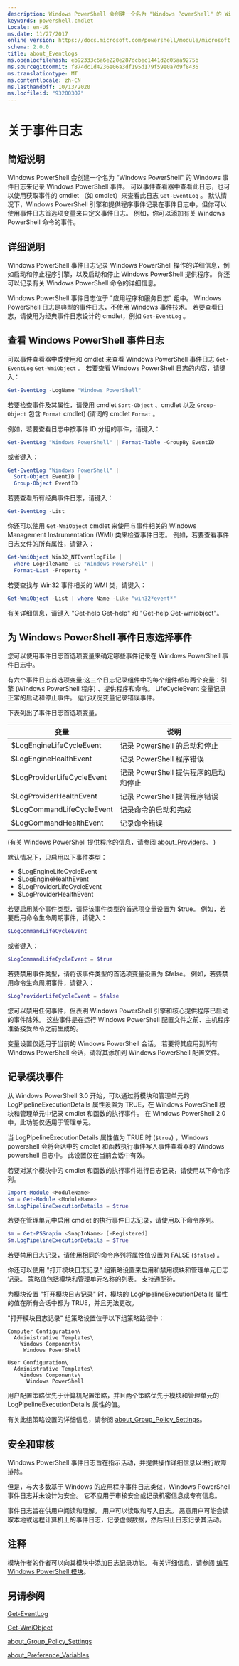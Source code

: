 ```yaml
---
description: Windows PowerShell 会创建一个名为 "Windows PowerShell" 的 Windows 事件日志来记录 Windows PowerShell 事件。 可以事件查看器中查看此日志，也可以使用获取事件的 cmdlet （如 cmdlet）来查看此日志 `Get-EventLog` 。 默认情况下，Windows PowerShell 引擎和提供程序事件记录在事件日志中，但你可以使用事件日志首选项变量来自定义事件日志。 例如，你可以添加有关 Windows PowerShell 命令的事件。
keywords: powershell,cmdlet
Locale: en-US
ms.date: 11/27/2017
online version: https://docs.microsoft.com/powershell/module/microsoft.powershell.core/about/about_eventlogs?view=powershell-5.1&WT.mc_id=ps-gethelp
schema: 2.0.0
title: about_Eventlogs
ms.openlocfilehash: eb92333c6a6e220e287dcbec1441d2d05aa9275b
ms.sourcegitcommit: f874dc1d4236e06a3df195d179f59e0a7d9f8436
ms.translationtype: MT
ms.contentlocale: zh-CN
ms.lasthandoff: 10/13/2020
ms.locfileid: "93200307"
---
```

# <a name="about-eventlogs"></a>关于事件日志

## <a name="short-description"></a>简短说明

Windows PowerShell 会创建一个名为 "Windows PowerShell" 的 Windows 事件日志来记录 Windows PowerShell 事件。 可以事件查看器中查看此日志，也可以使用获取事件的 cmdlet （如 cmdlet）来查看此日志 `Get-EventLog` 。 默认情况下，Windows PowerShell 引擎和提供程序事件记录在事件日志中，但你可以使用事件日志首选项变量来自定义事件日志。 例如，你可以添加有关 Windows PowerShell 命令的事件。

## <a name="long-description"></a>详细说明

Windows PowerShell 事件日志记录 Windows PowerShell 操作的详细信息，例如启动和停止程序引擎，以及启动和停止 Windows PowerShell 提供程序。 你还可以记录有关 Windows PowerShell 命令的详细信息。

Windows PowerShell 事件日志位于 "应用程序和服务日志" 组中。 Windows PowerShell 日志是典型的事件日志，不使用 Windows 事件技术。 若要查看日志，请使用为经典事件日志设计的 cmdlet，例如 `Get-EventLog` 。

## <a name="viewing-the-windows-powershell-event-log"></a>查看 Windows PowerShell 事件日志

可以事件查看器中或使用和 cmdlet 来查看 Windows PowerShell 事件日志 `Get-EventLog` `Get-WmiObject` 。 若要查看 Windows PowerShell 日志的内容，请键入：

```powershell
Get-EventLog -LogName "Windows PowerShell"
```

若要检查事件及其属性，请使用 cmdlet `Sort-Object` 、cmdlet 以及 `Group-Object` 包含 `Format` cmdlet)  (谓词的 cmdlet `Format` 。

例如，若要查看日志中按事件 ID 分组的事件，请键入：

```powershell
Get-EventLog "Windows PowerShell" | Format-Table -GroupBy EventID
```

或者键入：

```powershell
Get-EventLog "Windows PowerShell" |
  Sort-Object EventID |
  Group-Object EventID
```

若要查看所有经典事件日志，请键入：

```powershell
Get-EventLog -List
```

你还可以使用 `Get-WmiObject` cmdlet 来使用与事件相关的 Windows Management Instrumentation (WMI) 类来检查事件日志。 例如，若要查看事件日志文件的所有属性，请键入：

```powershell
Get-WmiObject Win32_NTEventlogFile |
  where LogFileName -EQ "Windows PowerShell" |
  Format-List -Property *
```

若要查找与 Win32 事件相关的 WMI 类，请键入：

```powershell
Get-WmiObject -List | where Name -Like "win32*event*"
```

有关详细信息，请键入 "Get-help Get-help" 和 "Get-help Get-wmiobject"。

## <a name="selecting-events-for-the-windows-powershell-event-log"></a>为 Windows PowerShell 事件日志选择事件

您可以使用事件日志首选项变量来确定哪些事件记录在 Windows PowerShell 事件日志中。

有六个事件日志首选项变量;这三个日志记录组件中的每个组件都有两个变量：引擎 (Windows PowerShell 程序) 、提供程序和命令。 LifeCycleEvent 变量记录正常的启动和停止事件。 运行状况变量记录错误事件。

下表列出了事件日志首选项变量。

|变量                  |说明                                    |
|--------------------------|-----------------------------------------------|
|$LogEngineLifeCycleEvent  |记录 PowerShell 的启动和停止          |
|$LogEngineHealthEvent     |记录 PowerShell 程序错误                 |
|$LogProviderLifeCycleEvent|记录 PowerShell 提供程序的启动和停止|
|$LogProviderHealthEvent   |记录 PowerShell 提供程序错误                |
|$LogCommandLifeCycleEvent |记录命令的启动和完成   |
|$LogCommandHealthEvent    |记录命令错误                            |

 (有关 Windows PowerShell 提供程序的信息，请参阅 [about_Providers](about_Providers.md)。 ) 

默认情况下，只启用以下事件类型：

* $LogEngineLifeCycleEvent
* $LogEngineHealthEvent
* $LogProviderLifeCycleEvent
* $LogProviderHealthEvent

若要启用某个事件类型，请将该事件类型的首选项变量设置为 $true。 例如，若要启用命令生命周期事件，请键入：

```powershell
$LogCommandLifeCycleEvent
```

或者键入：

```powershell
$LogCommandLifeCycleEvent = $true
```

若要禁用事件类型，请将该事件类型的首选项变量设置为 $false。 例如，若要禁用命令生命周期事件，请键入：

```powershell
$LogProviderLifeCycleEvent = $false
```

您可以禁用任何事件，但表明 Windows PowerShell 引擎和核心提供程序已启动的事件除外。 这些事件是在运行 Windows PowerShell 配置文件之前、主机程序准备接受命令之前生成的。

变量设置仅适用于当前的 Windows PowerShell 会话。
若要将其应用到所有 Windows PowerShell 会话，请将其添加到 Windows PowerShell 配置文件。

## <a name="logging-module-events"></a>记录模块事件

从 Windows PowerShell 3.0 开始，可以通过将模块和管理单元的 LogPipelineExecutionDetails 属性设置为 TRUE，在 Windows PowerShell 模块和管理单元中记录 cmdlet 和函数的执行事件。 在 Windows PowerShell 2.0 中，此功能仅适用于管理单元。

当 LogPipelineExecutionDetails 属性值为 TRUE 时 (`$true`) ，Windows powershell 会将会话中的 cmdlet 和函数执行事件写入事件查看器的 Windows powershell 日志中。 此设置仅在当前会话中有效。

若要对某个模块中的 cmdlet 和函数的执行事件进行日志记录，请使用以下命令序列。

```powershell
Import-Module <ModuleName>
$m = Get-Module <ModuleName>
$m.LogPipelineExecutionDetails = $true
```

若要在管理单元中启用 cmdlet 的执行事件日志记录，请使用以下命令序列。

```powershell
$m = Get-PSSnapin <SnapInName> [-Registered]
$m.LogPipelineExecutionDetails = $True
```

若要禁用日志记录，请使用相同的命令序列将属性值设置为 FALSE (`$false`) 。

你还可以使用 "打开模块日志记录" 组策略设置来启用和禁用模块和管理单元日志记录。 策略值包括模块和管理单元名称的列表。 支持通配符。

为模块设置 "打开模块日志记录" 时，模块的 LogPipelineExecutionDetails 属性的值在所有会话中都为 TRUE，并且无法更改。

"打开模块日志记录" 组策略设置位于以下组策略路径中：

```
Computer Configuration\
  Administrative Templates\
    Windows Components\
     Windows PowerShell

User Configuration\
  Administrative Templates\
    Windows Components\
      Windows PowerShell
```

用户配置策略优先于计算机配置策略，并且两个策略优先于模块和管理单元的 LogPipelineExecutionDetails 属性的值。

有关此组策略设置的详细信息，请参阅 [about_Group_Policy_Settings](about_Group_Policy_Settings.md)。

## <a name="security-and-auditing"></a>安全和审核

Windows PowerShell 事件日志旨在指示活动，并提供操作详细信息以进行故障排除。

但是，与大多数基于 Windows 的应用程序事件日志类似，Windows PowerShell 事件日志并未设计为安全。 它不应用于审核安全或记录机密信息或专有信息。

事件日志旨在供用户阅读和理解。 用户可以读取和写入日志。 恶意用户可能会读取本地或远程计算机上的事件日志，记录虚假数据，然后阻止日志记录其活动。

## <a name="notes"></a>注释

模块作者的作者可以向其模块中添加日志记录功能。 有关详细信息，请参阅 [编写 Windows PowerShell 模块](/powershell/scripting/developer/module/writing-a-windows-powershell-module)。

## <a name="see-also"></a>另请参阅

[Get-EventLog](xref:Microsoft.PowerShell.Management.Get-EventLog)

[Get-WmiObject](xref:Microsoft.PowerShell.Management.Get-WmiObject)

[about_Group_Policy_Settings](about_Group_Policy_Settings.md)

[about_Preference_Variables](about_Preference_Variables.md)
